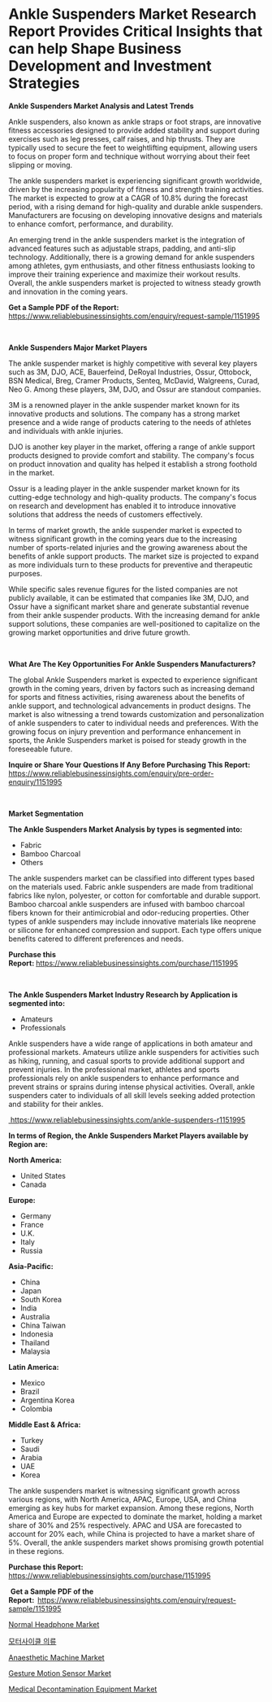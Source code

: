 <p><h1>Ankle Suspenders Market Research Report Provides Critical Insights that can help Shape Business Development and Investment Strategies</h1></p><p><strong>Ankle Suspenders Market Analysis and Latest Trends</strong></p>
<p><p>Ankle suspenders, also known as ankle straps or foot straps, are innovative fitness accessories designed to provide added stability and support during exercises such as leg presses, calf raises, and hip thrusts. They are typically used to secure the feet to weightlifting equipment, allowing users to focus on proper form and technique without worrying about their feet slipping or moving.</p><p>The ankle suspenders market is experiencing significant growth worldwide, driven by the increasing popularity of fitness and strength training activities. The market is expected to grow at a CAGR of 10.8% during the forecast period, with a rising demand for high-quality and durable ankle suspenders. Manufacturers are focusing on developing innovative designs and materials to enhance comfort, performance, and durability.</p><p>An emerging trend in the ankle suspenders market is the integration of advanced features such as adjustable straps, padding, and anti-slip technology. Additionally, there is a growing demand for ankle suspenders among athletes, gym enthusiasts, and other fitness enthusiasts looking to improve their training experience and maximize their workout results. Overall, the ankle suspenders market is projected to witness steady growth and innovation in the coming years.</p></p>
<p><strong>Get a Sample PDF of the Report:&nbsp;</strong> <a href="https://www.reliablebusinessinsights.com/enquiry/request-sample/1151995">https://www.reliablebusinessinsights.com/enquiry/request-sample/1151995</a></p>
<p>&nbsp;</p>
<p><strong>Ankle Suspenders Major Market Players</strong></p>
<p><p>The ankle suspender market is highly competitive with several key players such as 3M, DJO, ACE, Bauerfeind, DeRoyal Industries, Ossur, Ottobock, BSN Medical, Breg, Cramer Products, Senteq, McDavid, Walgreens, Curad, Neo G. Among these players, 3M, DJO, and Ossur are standout companies.</p><p>3M is a renowned player in the ankle suspender market known for its innovative products and solutions. The company has a strong market presence and a wide range of products catering to the needs of athletes and individuals with ankle injuries.</p><p>DJO is another key player in the market, offering a range of ankle support products designed to provide comfort and stability. The company's focus on product innovation and quality has helped it establish a strong foothold in the market.</p><p>Ossur is a leading player in the ankle suspender market known for its cutting-edge technology and high-quality products. The company's focus on research and development has enabled it to introduce innovative solutions that address the needs of customers effectively.</p><p>In terms of market growth, the ankle suspender market is expected to witness significant growth in the coming years due to the increasing number of sports-related injuries and the growing awareness about the benefits of ankle support products. The market size is projected to expand as more individuals turn to these products for preventive and therapeutic purposes.</p><p>While specific sales revenue figures for the listed companies are not publicly available, it can be estimated that companies like 3M, DJO, and Ossur have a significant market share and generate substantial revenue from their ankle suspender products. With the increasing demand for ankle support solutions, these companies are well-positioned to capitalize on the growing market opportunities and drive future growth.</p></p>
<p>&nbsp;</p>
<p><strong>What Are The Key Opportunities For Ankle Suspenders Manufacturers?</strong></p>
<p><p>The global Ankle Suspenders market is expected to experience significant growth in the coming years, driven by factors such as increasing demand for sports and fitness activities, rising awareness about the benefits of ankle support, and technological advancements in product designs. The market is also witnessing a trend towards customization and personalization of ankle suspenders to cater to individual needs and preferences. With the growing focus on injury prevention and performance enhancement in sports, the Ankle Suspenders market is poised for steady growth in the foreseeable future.</p></p>
<p><strong>Inquire or Share Your Questions If Any Before Purchasing This Report:</strong> <a href="https://www.reliablebusinessinsights.com/enquiry/pre-order-enquiry/1151995">https://www.reliablebusinessinsights.com/enquiry/pre-order-enquiry/1151995</a></p>
<p>&nbsp;</p>
<p><strong>Market Segmentation</strong></p>
<p><strong>The Ankle Suspenders Market Analysis by types is segmented into:</strong></p>
<p><ul><li>Fabric</li><li>Bamboo Charcoal</li><li>Others</li></ul></p>
<p><p>The ankle suspenders market can be classified into different types based on the materials used. Fabric ankle suspenders are made from traditional fabrics like nylon, polyester, or cotton for comfortable and durable support. Bamboo charcoal ankle suspenders are infused with bamboo charcoal fibers known for their antimicrobial and odor-reducing properties. Other types of ankle suspenders may include innovative materials like neoprene or silicone for enhanced compression and support. Each type offers unique benefits catered to different preferences and needs.</p></p>
<p><strong>Purchase this Report:&nbsp;</strong><a href="https://www.reliablebusinessinsights.com/purchase/1151995">https://www.reliablebusinessinsights.com/purchase/1151995</a></p>
<p>&nbsp;</p>
<p><strong>The Ankle Suspenders Market Industry Research by Application is segmented into:</strong></p>
<p><ul><li>Amateurs</li><li>Professionals</li></ul></p>
<p><p>Ankle suspenders have a wide range of applications in both amateur and professional markets. Amateurs utilize ankle suspenders for activities such as hiking, running, and casual sports to provide additional support and prevent injuries. In the professional market, athletes and sports professionals rely on ankle suspenders to enhance performance and prevent strains or sprains during intense physical activities. Overall, ankle suspenders cater to individuals of all skill levels seeking added protection and stability for their ankles.</p></p>
<p><a href="https://www.reliablebusinessinsights.com/ankle-suspenders-r1151995">&nbsp;https://www.reliablebusinessinsights.com/ankle-suspenders-r1151995</a></p>
<p><strong>In terms of Region, the Ankle Suspenders Market Players available by Region are:</strong></p>
<p>
    <p> <strong> North America: </strong>
        <ul>
            <li>United States</li>
            <li>Canada</li>
        </ul>
        </p> 
    <p> <strong> Europe: </strong>
        <ul>
            <li>Germany</li>
            <li>France</li>
            <li>U.K.</li>
            <li>Italy</li>
            <li>Russia</li>
        </ul>
        </p> 
    <p> <strong> Asia-Pacific: </strong>
        <ul>
            <li>China</li>
            <li>Japan</li>
            <li>South Korea</li>
            <li>India</li>
            <li>Australia</li>
            <li>China Taiwan</li>
            <li>Indonesia</li>
            <li>Thailand</li>
            <li>Malaysia</li>
        </ul>
        </p> 
    <p> <strong> Latin America: </strong>
        <ul>
            <li>Mexico</li>
            <li>Brazil</li>
            <li>Argentina Korea</li>
            <li>Colombia</li>
        </ul>
        </p> 
    <p> <strong> Middle East & Africa: </strong>
        <ul>
            <li>Turkey</li>
            <li>Saudi</li>
            <li>Arabia</li>
            <li>UAE</li>
            <li>Korea</li>
        </ul>
    </p>
    </p>
<p><p>The ankle suspenders market is witnessing significant growth across various regions, with North America, APAC, Europe, USA, and China emerging as key hubs for market expansion. Among these regions, North America and Europe are expected to dominate the market, holding a market share of 30% and 25% respectively. APAC and USA are forecasted to account for 20% each, while China is projected to have a market share of 5%. Overall, the ankle suspenders market shows promising growth potential in these regions.</p></p>
<p><strong>Purchase this Report: </strong><a href="https://www.reliablebusinessinsights.com/purchase/1151995">https://www.reliablebusinessinsights.com/purchase/1151995</a></p>
<p>&nbsp;<strong>Get a Sample PDF of the Report:&nbsp;&nbsp;</strong><a href="https://www.reliablebusinessinsights.com/enquiry/request-sample/1151995">https://www.reliablebusinessinsights.com/enquiry/request-sample/1151995</a></p>
<p><strong></strong></p>
<p><p><a href="https://medium.com/@caraleeh23/normal-headphone-market-overview-global-market-trends-and-future-prospects-from-2024-to-2031-1e1bb7e542a3">Normal Headphone Market</a></p><p><a href="https://medium.com/@iarhbiqv81/%EC%98%A4%ED%86%A0%EB%B0%94%EC%9D%B4-%EC%9D%98%EB%A5%98-%EC%8B%9C%EC%9E%A5-%EA%B0%9C%EC%9A%94-2024%EB%85%84%EB%B6%80%ED%84%B0-2031%EB%85%84%EA%B9%8C%EC%A7%80%EC%9D%98-%EA%B8%80%EB%A1%9C%EB%B2%8C-%EC%8B%9C%EC%9E%A5-%ED%8A%B8%EB%A0%8C%EB%93%9C%EC%99%80-%EC%A0%84%EB%A7%9D-9fa610ab11da?postPublishedType=initial">모터사이클 의류</a></p><p><a href="https://github.com/julyju69/Market-Research-Report-List-4/blob/main/anaesthetic-machine-market.md">Anaesthetic Machine Market</a></p><p><a href="https://medium.com/@alexander.bell98078/gesture-motion-sensor-market-investigation-industry-evolution-and-forecast-till-2031-82a0b136c1a0">Gesture Motion Sensor Market</a></p><p><a href="https://github.com/gdfhhhj/Market-Research-Report-List-6/blob/main/medical-decontamination-equipment-market.md">Medical Decontamination Equipment Market</a></p></p>